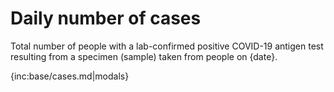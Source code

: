 # Daily number of cases 

Total number of people with a lab-confirmed positive COVID-19 antigen test resulting from a specimen (sample) taken from people on {date}.

{inc:base/cases.md|modals}